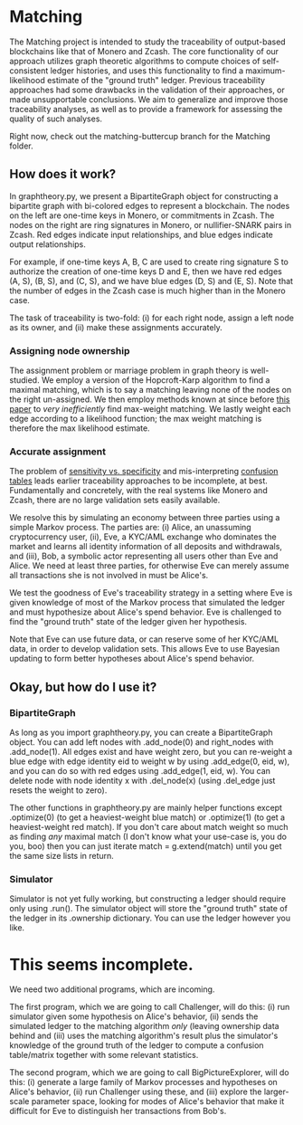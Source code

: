  # Matching
 
The Matching project is intended to study the traceability of output-based blockchains like that of Monero and Zcash. The core functionality of our approach utilizes graph theoretic algorithms to compute choices of self-consistent ledger histories, and uses this functionality to find a maximum-likelihood estimate of the "ground truth" ledger. Previous traceability approaches had some drawbacks in the validation of their approaches, or made unsupportable conclusions. We aim to generalize and improve those traceability analyses, as well as to provide a framework for assessing the quality of such analyses.

Right now, check out the matching-buttercup branch for the Matching folder.

 ## How does it work?
 
 In graphtheory.py, we present a BipartiteGraph object for constructing a bipartite graph with bi-colored edges to represent a blockchain. The nodes on the left are one-time keys in Monero, or commitments in Zcash. The nodes on the right are ring signatures in Monero, or nullifier-SNARK pairs in Zcash. Red edges indicate input relationships, and blue edges indicate output relationships.
 
 For example, if one-time keys A, B, C are used to create ring signature S to authorize the creation of one-time keys D and E, then we have red edges (A, S), (B, S), and (C, S), and we have blue edges (D, S) and (E, S). Note that the number of edges in the Zcash case is much higher than in the Monero case.
 
 The task of traceability is two-fold: (i) for each right node, assign a left node as its owner, and (ii) make these assignments accurately.
 
 ### Assigning node ownership
 
 The assignment problem or marriage problem in graph theory is well-studied. We employ a version of the Hopcroft-Karp algorithm to find a maximal matching, which is to say a matching leaving none of the nodes on the right un-assigned. We then employ methods known at since before [this paper](https://dl.acm.org/citation.cfm?id=6502) to _very inefficiently_ find max-weight matching. We lastly weight each edge according to a likelihood function; the max weight matching is therefore the max likelihood estimate.
 
 ### Accurate assignment
 
 The problem of [sensitivity vs. specificity](https://en.wikipedia.org/wiki/Sensitivity_and_specificity) and mis-interpreting [confusion tables](https://en.wikipedia.org/wiki/Confusion_matrix) leads earlier traceability approaches to be incomplete, at best. Fundamentally and concretely, with the real systems like Monero and Zcash, there are no large validation sets easily available.
 
 We resolve this by simulating an economy between three parties using a simple Markov process. The parties are:
 (i) Alice, an unassuming cryptocurrency user, (ii), Eve, a KYC/AML exchange who dominates the market and learns all identity information of all deposits and withdrawals, and (iii), Bob, a symbolic actor representing all users other than Eve and Alice. We need at least three parties, for otherwise Eve can merely assume all transactions she is not involved in must be Alice's.
 
 We test the goodness of Eve's traceability strategy in a setting where Eve is given knowledge of most of the Markov process that simulated the ledger and must hypothesize about Alice's spend behavior. Eve is challenged to find the "ground truth" state of the ledger given her hypothesis.
 
 Note that Eve can use future data, or can reserve some of her KYC/AML data, in order to develop validation sets. This allows Eve to use Bayesian updating to form better hypotheses about Alice's spend behavior.
 
 ## Okay, but how do I use it?
 
 ### BipartiteGraph
 
 As long as you import graphtheory.py, you can create a BipartiteGraph object. You can add left nodes with .add_node(0) and right_nodes with .add_node(1). All edges exist and have weight zero, but you can re-weight a blue edge with edge identity eid to weight w by using .add_edge(0, eid, w), and you can do so with red edges using .add_edge(1, eid, w). You can delete node with node identity x with .del_node(x) (using .del_edge just resets the weight to zero).
 
 The other functions in graphtheory.py are mainly helper functions except .optimize(0) (to get a heaviest-weight blue match) or .optimize(1) (to get a heaviest-weight red match). If you don't care about match weight so much as finding *any* maximal match (I don't know what your use-case is, you do you, boo) then you can just iterate match = g.extend(match) until you get the same size lists in return.
 
 ### Simulator
 
 Simulator is not yet fully working, but constructing a ledger should require only using .run(). The simulator object will store the "ground truth" state of the ledger in its .ownership dictionary. You can use the ledger however you like.
 
 # This seems incomplete.
 
 We need two additional programs, which are incoming. 
 
 The first program, which we are going to call Challenger, will do this: (i) run simulator given some hypothesis on Alice's behavior, (ii) sends the simulated ledger to the matching algorithm *only* (leaving ownership data behind and (iii) uses the matching algorithm's result plus the simulator's knowledge of the ground truth of the ledger to compute a confusion table/matrix together with some relevant statistics.
 
 The second program, which we are going to call BigPictureExplorer, will do this: (i) generate a large family of Markov processes and hypotheses on Alice's behavior, (ii) run Challenger using these, and (iii) explore the larger-scale parameter space, looking for modes of Alice's behavior that make it difficult for Eve to distinguish her transactions from Bob's.
